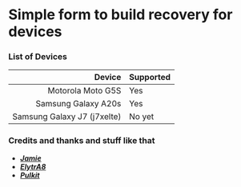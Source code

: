 # Simple form to build recovery for devices #

### List of Devices ###

Device   | Supported
-------:|:-------------------------
Motorola Moto G5S     | Yes
Samsung Galaxy A20s     | Yes
Samsung Galaxy J7 (j7xelte)     | No yet

### Credits and thanks and stuff like that ###
- [***Jamie***](https://t.me/henloboi)
- [***ElytrA8***](t.me/ElytrA8)
- [***Pulkit***](t.me/Pulkit077)
